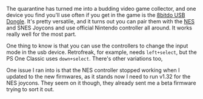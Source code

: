 The quarantine has turned me into a budding video game collector, and  one device you find you'll use often if you get in the game is the [8bitdo USB Dongle](https://www.8bitdo.com/wireless-usb-adapter/). It's pretty versatile, and it turns out you can pair them with the [NES](https://store.nintendo.com/nintendo-entertainment-system-controllers.html) and SNES Joycons and use official Nintendo controller all around. It works really well for the most part.

One thing to know is that you can use the controllers to change the input mode in the usb device. Retrofreak, for example, needs `left+select`, but the PS One Classic uses `down+select`. There's other variations too,

One issue I ran into is that the NES controller stopped working when I updated to the new firmwares, as it stands now I need to run v1.32 for the NES joycons. They seem on it though, they already sent me a beta firmware trying to sort it out.


